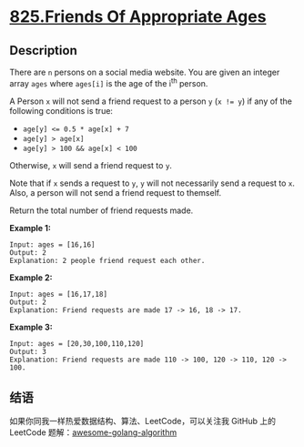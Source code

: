 # [825.Friends Of Appropriate Ages][title]

## Description
There are `n` persons on a social media website. You are given an integer array `ages` where `ages[i]` is the age of the i<sup>th</sup> person.

A Person `x` will not send a friend request to a person `y` (`x != y`) if any of the following conditions is true:

- `age[y] <= 0.5 * age[x] + 7`
- `age[y] > age[x]`
- `age[y] > 100 && age[x] < 100`

Otherwise, `x` will send a friend request to `y`.

Note that if `x` sends a request to `y`, `y` will not necessarily send a request to `x`. Also, a person will not send a friend request to themself.

Return the total number of friend requests made.

**Example 1:**

```
Input: ages = [16,16]
Output: 2
Explanation: 2 people friend request each other.
```

**Example 2:**

```
Input: ages = [16,17,18]
Output: 2
Explanation: Friend requests are made 17 -> 16, 18 -> 17.
```

**Example 3:**

```
Input: ages = [20,30,100,110,120]
Output: 3
Explanation: Friend requests are made 110 -> 100, 120 -> 110, 120 -> 100.
```

## 结语

如果你同我一样热爱数据结构、算法、LeetCode，可以关注我 GitHub 上的 LeetCode 题解：[awesome-golang-algorithm][me]

[title]: https://leetcode.com/problems/friends-of-appropriate-ages/
[me]: https://github.com/kylesliu/awesome-golang-algorithm
